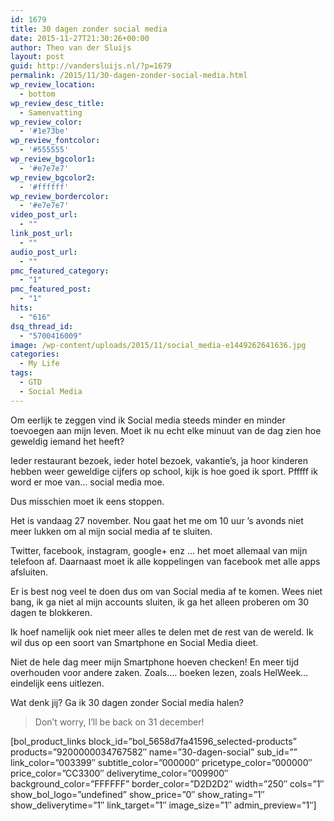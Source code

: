 ```yaml
---
id: 1679
title: 30 dagen zonder social media
date: 2015-11-27T21:30:26+00:00
author: Theo van der Sluijs
layout: post
guid: http://vandersluijs.nl/?p=1679
permalink: /2015/11/30-dagen-zonder-social-media.html
wp_review_location:
  - bottom
wp_review_desc_title:
  - Samenvatting
wp_review_color:
  - '#1e73be'
wp_review_fontcolor:
  - '#555555'
wp_review_bgcolor1:
  - '#e7e7e7'
wp_review_bgcolor2:
  - '#ffffff'
wp_review_bordercolor:
  - '#e7e7e7'
video_post_url:
  - ""
link_post_url:
  - ""
audio_post_url:
  - ""
pmc_featured_category:
  - "1"
pmc_featured_post:
  - "1"
hits:
  - "616"
dsq_thread_id:
  - "5700416009"
image: /wp-content/uploads/2015/11/social_media-e1449262641636.jpg
categories:
  - My Life
tags:
  - GTD
  - Social Media
---
```

Om eerlijk te zeggen vind ik Social media steeds minder en minder toevoegen aan mijn leven. Moet ik nu echt elke minuut van de dag zien hoe geweldig iemand het heeft?

Ieder restaurant bezoek, ieder hotel bezoek, vakantie&#8217;s, ja hoor kinderen hebben weer geweldige cijfers op school, kijk is hoe goed ik sport. Pfffff ik word er moe van&#8230; social media moe.

Dus misschien moet ik eens stoppen.<!--more-->

Het is vandaag 27 november. Nou gaat het me om 10 uur &#8217;s avonds niet meer lukken om al mijn social media af te sluiten.

Twitter, facebook, instagram, google+ enz &#8230; het moet allemaal van mijn telefoon af. Daarnaast moet ik alle koppelingen van facebook met alle apps afsluiten.

Er is best nog veel te doen dus om van Social media af te komen. Wees niet bang, ik ga niet al mijn accounts sluiten, ik ga het alleen proberen om 30 dagen te blokkeren.

Ik hoef namelijk ook niet meer alles te delen met de rest van de wereld. Ik wil dus op een soort van Smartphone en Social Media dieet.

Niet de hele dag meer mijn Smartphone hoeven checken! En meer tijd overhouden voor andere zaken. Zoals&#8230;. boeken lezen, zoals HelWeek&#8230; eindelijk eens uitlezen.

Wat denk jij? Ga ik 30 dagen zonder Social media halen?

> Don&#8217;t worry, I&#8217;ll be back on 31 december!

[bol\_product\_links block\_id=&#8221;bol\_5658d7fa41596\_selected-products&#8221; products=&#8221;9200000034767582&#8243; name=&#8221;30-dagen-social&#8221; sub\_id=&#8221;&#8221; link\_color=&#8221;003399&#8243; subtitle\_color=&#8221;000000&#8243; pricetype\_color=&#8221;000000&#8243; price\_color=&#8221;CC3300&#8243; deliverytime\_color=&#8221;009900&#8243; background\_color=&#8221;FFFFFF&#8221; border\_color=&#8221;D2D2D2&#8243; width=&#8221;250&#8243; cols=&#8221;1&#8243; show\_bol\_logo=&#8221;undefined&#8221; show\_price=&#8221;0&#8243; show\_rating=&#8221;1&#8243; show\_deliverytime=&#8221;1&#8243; link\_target=&#8221;1&#8243; image\_size=&#8221;1&#8243; admin_preview=&#8221;1&#8243;]